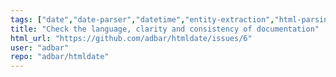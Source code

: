 ```yaml
---
tags: ["date","date-parser","datetime","entity-extraction","html-parsing","information-extraction","lxml","metadata","metadata-extraction","natural-language-processing","nlp","parsing","time","up-for-grabs","web-scraping","webscraping"]
title: "Check the language, clarity and consistency of documentation"
html_url: "https://github.com/adbar/htmldate/issues/6"
user: "adbar"
repo: "adbar/htmldate"
---
```


